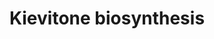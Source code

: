 ---
authors:
- Anwesha
- Eweitz
- Finterly
description: This event has been computationally inferred from an event that has been
  demonstrated in another species.<p>The inference is based on Ensembl Compara orthology
  projection. Briefly, reactions for which all involved PhysicalEntities (in input,
  output and catalyst) have a mapped ortholog or paralog are inferred to the other
  species. High-level events are also inferred for these events to allow for easier
  navigation.<p>Details of projection methods and parameters may be found <a href="/projection.html">here.</a><p>  Source:[http://plantreactome.gramene.org/
  Plant Reactome].
last-edited: 2021-05-31
organisms:
- Arabidopsis thaliana
redirect_from:
- /index.php/Pathway:WP2997
- /instance/WP2997
schema-jsonld:
- '@context': https://schema.org/
  '@id': https://wikipathways.github.io/pathways/WP2997.html
  '@type': Dataset
  creator:
    '@type': Organization
    name: WikiPathways
  description: This event has been computationally inferred from an event that has
    been demonstrated in another species.<p>The inference is based on Ensembl Compara
    orthology projection. Briefly, reactions for which all involved PhysicalEntities
    (in input, output and catalyst) have a mapped ortholog or paralog are inferred
    to the other species. High-level events are also inferred for these events to
    allow for easier navigation.<p>Details of projection methods and parameters may
    be found <a href="/projection.html">here.</a><p>  Source:[http://plantreactome.gramene.org/
    Plant Reactome].
  keywords:
  - ''
  - (LOC_OS01G50760.1)
  - DMAPP
  - PPi
  - Homologues of
  - 2'-hydroxygenistein
  - polyprenyl
  - synthetase
  license: CC0
  name: Kievitone biosynthesis
seo: CreativeWork
title: Kievitone biosynthesis
wpid: WP2997
---